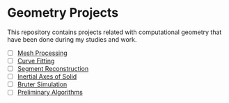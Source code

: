 # Geometry Projects
This repository contains projects related with computational geometry that have been done during my studies and work.

  - [ ] [Mesh Processing](https://github.com/vkonov2/Geometry-Projects/tree/main/Mesh-Processing) 
  - [ ] [Curve Fitting](https://github.com/vkonov2/Geometry-Projects/tree/main/Curve-Fitting)
  - [ ] [Segment Reconstruction](https://github.com/vkonov2/Geometry-Projects/tree/main/Segment-Reconstruction)
  - [ ] [Inertial Axes of Solid](https://github.com/vkonov2/Geometry-Projects/tree/main/Inertial-Axes-of-Solid)
  - [ ] [Bruter Simulation](https://github.com/vkonov2/Geometry-Projects/tree/main/Bruter-Simulation)
  - [ ] [Preliminary Algorithms](https://github.com/vkonov2/Geometry-Projects/tree/main/Preliminary-Algorithms)